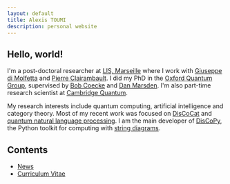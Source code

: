 ```yaml
---
layout: default
title: Alexis TOUMI
description: personal website
---
```


## Hello, world!

I'm a post-doctoral researcher at [LIS, Marseille](https://www.lis-lab.fr/) where I work with [Giuseppe di Molfetta](https://www.giuseppe-dimolfetta.com/) and [Pierre Clairambault](https://pageperso.lis-lab.fr/pierre.clairambault/).
I did my PhD in the [Oxford Quantum Group](http://www.cs.ox.ac.uk/activities/quantum/), supervised by [Bob Coecke](https://en.wikipedia.org/wiki/Bob_Coecke) and [Dan Marsden](https://stringdiagram.com/).
I'm also part-time research scientist at [Cambridge Quantum](https://cambridgequantum.com).

My research interests include quantum computing, artificial intelligence and category theory.
Most of my recent work was focused on [DisCoCat](https://en.wikipedia.org/wiki/DisCoCat) and [quantum natural language processing](https://en.wikipedia.org/wiki/Quantum_natural_language_processing).
I am the main developer of [DisCoPy](https://discopy.org), the Python toolkit for computing with [string diagrams](https://en.wikipedia.org/wiki/String_diagram).

## Contents

* [News](news)
* [Curriculum Vitae](cv/short/Alexis-TOUMI.pdf)
